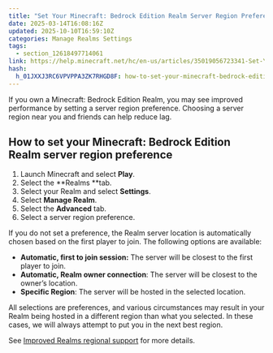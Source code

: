 ```yaml
---
title: "Set Your Minecraft: Bedrock Edition Realm Server Region Preference"
date: 2025-03-14T16:08:16Z
updated: 2025-10-10T16:59:10Z
categories: Manage Realms Settings
tags:
  - section_12618497714061
link: https://help.minecraft.net/hc/en-us/articles/35019056723341-Set-Your-Minecraft-Bedrock-Edition-Realm-Server-Region-Preference
hash:
  h_01JXXJ3RC6VPVPPA3ZK7RHGD8F: how-to-set-your-minecraft-bedrock-edition-realm-server-region-preference
---
```


If you own a Minecraft: Bedrock Edition Realm, you may see improved performance by setting a server region preference. Choosing a server region near you and friends can help reduce lag.

## How to set your Minecraft: Bedrock Edition Realm server region preference

1.  Launch Minecraft and select **Play**.
2.  Select the **Realms **tab.
3.  Select your Realm and select **Settings**.
4.  Select **Manage Realm**.
5.  Select the **Advanced** tab.
6.  Select a server region preference.

If you do not set a preference, the Realm server location is automatically chosen based on the first player to join. The following options are available:

- **Automatic, first to join session:** The server will be closest to the first player to join.
- **Automatic, Realm owner connection**: The server will be closest to the owner’s location.
- **Specific Region**: The server will be hosted in the selected location.

All selections are preferences, and various circumstances may result in your Realm being hosted in a different region than what you selected. In these cases, we will always attempt to put you in the next best region.  

See [Improved Realms regional support](https://www.minecraft.net/en-us/article/improved-realms-regional-support) for more details.
